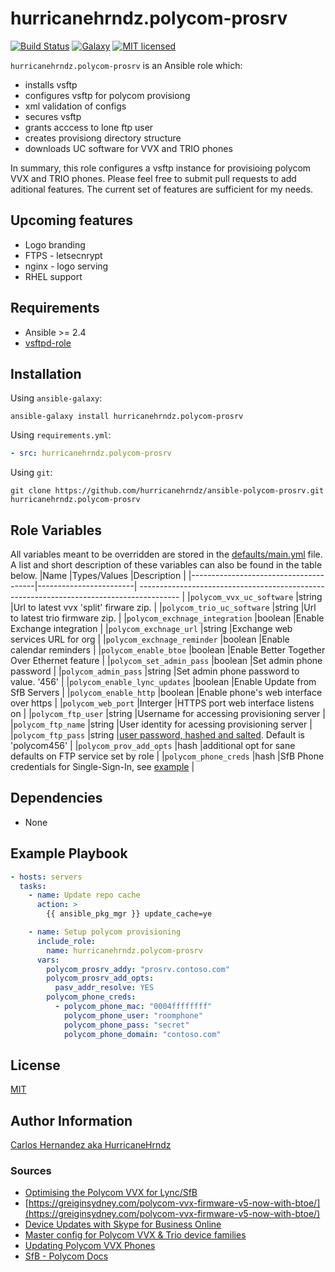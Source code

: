 # hurricanehrndz.polycom-prosrv

[![Build Status](https://img.shields.io/travis/hurricanehrndz/ansible-polycom-porvsrv/master.svg?style=for-the-badge&logo=travis)](https://travis-ci.org/hurricanehrndz/ansible-polycom-prosrv)
[![Galaxy](http://img.shields.io/badge/galaxy-hurricanehrndz.polycom--prosrv-blue.svg?style=for-the-badge&logo=ansible)](https://galaxy.ansible.com/hurricanehrndz/polycom-prosrv)
[![MIT licensed](https://img.shields.io/badge/license-MIT-blue.svg?style=for-the-badge)](https://raw.githubusercontent.com/hurricanehrndz/ansible-rustup/master/LICENSE)

`hurricanehrndz.polycom-prosrv` is an Ansible role which:

- installs vsftp
- configures vsftp for polycom provisiong
- xml validation of configs
- secures vsftp
- grants acccess to lone ftp user
- creates provisiong directory structure
- downloads UC software for VVX and TRIO phones

In summary, this role configures a vsftp instance for provisioing polycom VVX
and TRIO phones. Please feel free to submit pull requests to add aditional
features. The current set of features are sufficient for my needs.

## Upcoming features

- Logo branding
- FTPS - letsecnrypt
- nginx - logo serving
- RHEL support

## Requirements

- Ansible >= 2.4
- [vsftpd-role](requirementsl.yml)

## Installation

Using `ansible-galaxy`:

```shell
ansible-galaxy install hurricanehrndz.polycom-prosrv
```

Using `requirements.yml`:

```yaml
- src: hurricanehrndz.polycom-prosrv
```

Using `git`:

```shell
git clone https://github.com/hurricanehrndz/ansible-polycom-prosrv.git hurricanehrndz.polycom-prosrv
```

## Role Variables

All variables meant to be overridden are stored in the
[defaults/main.yml](defaults/main.yml) file. A list and short description of
these variables can also be found in the table below.
|Name                                   |Types/Values            |Description                                                                                  |
|---------------------------------------|------------------------| ----------------------------------------------------------------------------------------    |
|`polycom_vvx_uc_software`              |string                  |Url to latest vvx 'split' firware zip.                                                       |
|`polycom_trio_uc_software`             |string                  |Url  to latest trio firmware zip.                                                            |
|`polycom_exchnage_integration`         |boolean                 |Enable Exchange integration                                                                  |
|`polycom_exchnage_url`                 |string                  |Exchange web services URL for org                                                            |
|`polycom_exchnage_reminder`            |boolean                 |Enable calendar reminders                                                                    |
|`polycom_enable_btoe`                  |boolean                 |Enable Better Together Over Ethernet feature                                                 |
|`polycom_set_admin_pass`               |boolean                 |Set admin phone password                                                                     |
|`polycom_admin_pass`                   |string                  |Set admin phone password to value. '456'                                                     |
|`polycom_enable_lync_updates`          |boolean                 |Enable Update from SfB Servers                                                               |
|`polycom_enable_http`                  |boolean                 |Enable phone's web interface over https                                                      |
|`polycom_web_port`                     |Interger                |HTTPS port web interface listens on                                                          |
|`polycom_ftp_user`                     |string                  |Username for accessing provisioning server                                                   |
|`polycom_ftp_name`                     |string                  |User identity for acessing provisioning server                                               |
|`polycom_ftp_pass`                     |string                  |[user password, hashed and salted](https://bit.ly/2PD9Vgr). Default is 'polycom456'          |
|`polycom_prov_add_opts`                |hash                    |additional opt for sane defaults on FTP service set by role                                  |
|`polycom_phone_creds`                  |hash                    |SfB Phone credentials for Single-Sign-In, see [example](molecule/default/vars/test-vars.yml) |

## Dependencies

- None

## Example Playbook

```yaml
- hosts: servers
  tasks:
    - name: Update repo cache
      action: >
        {{ ansible_pkg_mgr }} update_cache=ye

    - name: Setup polycom provisioning
      include_role:
        name: hurricanehrndz.polycom-prosrv
      vars:
        polycom_prosrv_addy: "prosrv.contoso.com"
        polycom_prosrv_add_opts:
          pasv_addr_resolve: YES
        polycom_phone_creds:
          - polycom_phone_mac: "0004ffffffff"
            polycom_phone_user: "roomphone"
            polycom_phone_pass: "secret"
            polycom_phone_domain: "contoso.com"
```

## License

[MIT](LICENSE)

## Author Information

[Carlos Hernandez aka HurricaneHrndz](https://github.com/hurricanehrndz)

### Sources

- [Optimising the Polycom VVX for Lync/SfB](https://greiginsydney.com/optimising-the-polycom-vvx-for-lync/)
- [https://greiginsydney.com/polycom-vvx-firmware-v5-now-with-btoe/](https://greiginsydney.com/polycom-vvx-firmware-v5-now-with-btoe/)
- [Device Updates with Skype for Business Online](http://blog.schertz.name/2016/07/device-updates-with-skype-for-business-online/)
- [Master config for Polycom VVX & Trio device families](https://github.com/greiginsydney/000000000000.cfg/)
- [Updating Polycom VVX Phones](https://blog.schertz.name/2013/10/updating-polycom-vvx-phones/)
- [SfB - Polycom Docs](https://support.polycom.com/content/dam/polycom-support/products/voice/business-media-phones/downloads/previous-versions/archived-documents/en/uc-software-lync-deploy-guide-5-5-1.pdf)

